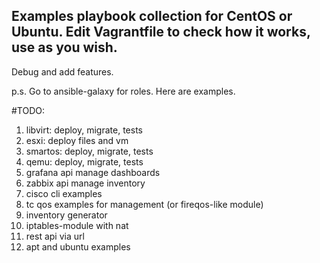 ## Examples playbook collection for CentOS or Ubuntu. Edit Vagrantfile to check how it works, use as you wish.
Debug and add features.

p.s. Go to ansible-galaxy for roles. Here are examples.

#TODO:
1) libvirt: deploy, migrate, tests
2) esxi: deploy files and vm
3) smartos: deploy, migrate, tests
4) qemu: deploy, migrate, tests
5) grafana api manage dashboards
6) zabbix api manage inventory
7) cisco cli examples
8) tc qos examples for management (or fireqos-like module)
9) inventory generator
10) iptables-module with nat
11) rest api via url
12) apt and ubuntu examples
